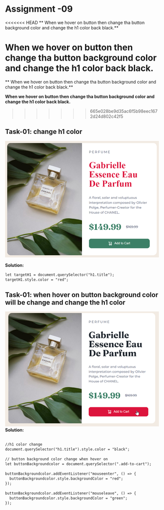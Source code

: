 # Assignment -09

<<<<<<< HEAD
** When we hover on button then change tha button background color and change the h1 color back black.**

**When we hover on button then change tha button background color and change the h1 color back black.**
=======

** When we hover on button then change tha button background color and change the h1 color back black.**

 **When we hover on button then change tha button background color and change the h1 color back black.**

>>>>>>> 665e028be9d35ac6f5b98eec1672d24d802c42f5

## Task-01: change h1 color

![task-01](./ass9.1-after.png)

**Solution:**

```
let targetH1 = document.querySelector("h1.title");
targetH1.style.color = "red";
```

## Task-01: when hover on button background color will be change and change the h1 color

![task-01](./ass9.2-after.png)
**Solution:**

```

//h1 color change
document.querySelector("h1.title").style.color = "black";

// button background color change when hover on
let buttonBackgroundcolor = document.querySelector(".add-to-cart");

buttonBackgroundcolor.addEventListener("mouseenter", () => {
  buttonBackgroundcolor.style.backgroundColor = "red";
});

buttonBackgroundcolor.addEventListener("mouseleave", () => {
  buttonBackgroundcolor.style.backgroundColor = "green";
});

```
